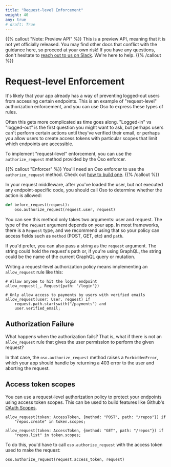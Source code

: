 ```yaml
---
title: "Request-level Enforcement"
weight: 40
any: true
# draft: True
---
```


{{% callout "Note: Preview API" %}}
  This is a preview API, meaning that it is not yet officially released. You may
  find other docs that conflict with the guidance here, so proceed at your own
  risk! If you have any questions, don't hesitate to [reach out to us on
  Slack](https://join-slack.osohq.com). We're here to help.
{{% /callout %}}

<div class="pb-10"></div>

# Request-level Enforcement

It's likely that your app already has a way of preventing logged-out users from
accessing certain endpoints. This is an example of "request-level" authorization
enforcement, and you can use Oso to express these types of rules.

Often this gets more complicated as time goes along. "Logged-in" vs "logged-out"
is the first question you might want to ask, but perhaps users can't perform
certain actions until they've verified their email, or perhaps you allow users
to create access tokens with particular scopes that limit which endpoints are
accessible.

To implement "request-level" enforcement, you can use the `authorize_request`
method provided by the Oso enforcer.

{{% callout "Enforcer" %}}
You'll need an Oso enforcer to use the `authorize_request` method. Check out
[how to build one](enforcer.html).
{{% /callout %}}

In your request middleware, after you've loaded the user, but not executed any
endpoint-specific code, you should call Oso to determine whether the action is
allowed:

```python
def before_request(request):
    oso.authorize_request(request.user, request)
```

You can see this method only takes two arguments: user and request. The type of
the `request` argument depends on your app. In most frameworks, there is a
`Request` type, and we recommend using that so your policy can access fields
such as `method` (POST, GET, etc) and `path`.

If you'd prefer, you can also pass a string as the `request` argument. The
string could hold the request's path or, if you're using GraphQL, the string
could be the name of the current GraphQL query or mutation.

Writing a request-level authorization policy means implementing an
`allow_request` rule like this:

```polar
# Allow anyone to hit the login endpoint
allow_request(_, Request{path: "/login"})

# Only allow access to payments by users with verified emails
allow_request(user: User, request) if
    request.path.startswith("/payments") and
    user.verified_email;
```

## Authorization Failure

What happens when the authorization fails? That is, what if there is not an
`allow_request` rule that gives the user permission to perform the given
request?

In that case, the `oso.authorize_request` method raises a `ForbiddenError`,
which your app should handle by returning a 403 error to the user and aborting
the request.

## Access token scopes

You can use a request-level authorization policy to protect your endpoints using
access token scopes. This can be used to build features like Github's [OAuth
Scopes](https://docs.github.com/en/developers/apps/building-oauth-apps/scopes-for-oauth-apps).


```polar
allow_request(token: AccessToken, {method: "POST", path: "/repos"}) if
    "repos.create" in token.scopes;

allow_request(token: AccessToken, {method: "GET", path: "/repos"}) if
    "repos.list" in token.scopes;
```

To do this, you'd have to call `oso.authorize_request` with the access token
used to make the request:

```python
oso.authorize_request(request.access_token, request)
```

